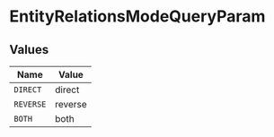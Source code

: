# EntityRelationsModeQueryParam


## Values

| Name      | Value     |
| --------- | --------- |
| `DIRECT`  | direct    |
| `REVERSE` | reverse   |
| `BOTH`    | both      |
